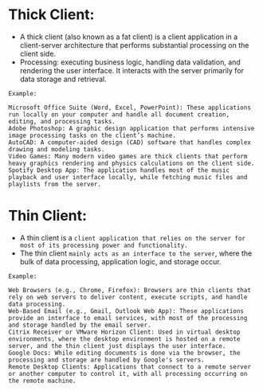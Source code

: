 # Thick Client:
- A thick client (also known as a fat client) is a client application in a client-server architecture that performs substantial processing on the client side.
- Processing: executing business logic, handling data validation, and rendering the user interface. It interacts with the server primarily for data storage and retrieval.

```
Example:

Microsoft Office Suite (Word, Excel, PowerPoint): These applications run locally on your computer and handle all document creation, editing, and processing tasks.
Adobe Photoshop: A graphic design application that performs intensive image processing tasks on the client’s machine.
AutoCAD: A computer-aided design (CAD) software that handles complex drawing and modeling tasks.
Video Games: Many modern video games are thick clients that perform heavy graphics rendering and physics calculations on the client side.
Spotify Desktop App: The application handles most of the music playback and user interface locally, while fetching music files and playlists from the server.
```

# Thin Client:
- A thin client is a `client application that relies on the server for most of its processing power and functionality.`
- The thin client `mainly acts as an interface to the server`, where the bulk of data processing, application logic, and storage occur.

```
Example:

Web Browsers (e.g., Chrome, Firefox): Browsers are thin clients that rely on web servers to deliver content, execute scripts, and handle data processing.
Web-Based Email (e.g., Gmail, Outlook Web App): These applications provide an interface to email services, with most of the processing and storage handled by the email server.
Citrix Receiver or VMware Horizon Client: Used in virtual desktop environments, where the desktop environment is hosted on a remote server, and the thin client just displays the user interface.
Google Docs: While editing documents is done via the browser, the processing and storage are handled by Google's servers.
Remote Desktop Clients: Applications that connect to a remote server or another computer to control it, with all processing occurring on the remote machine.
```
